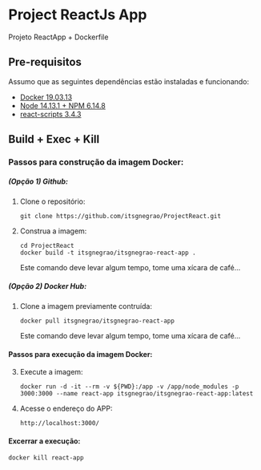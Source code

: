 # Project ReactJs App

Projeto ReactApp + Dockerfile

## Pre-requisitos

Assumo que as seguintes dependências estão instaladas e funcionando:

 - [Docker 19.03.13](http://www.docker.io/gettingstarted/#h_installation)
 - [Node 14.13.1 + NPM 6.14.8](https://nodejs.org/en/download/current/)
 - [react-scripts 3.4.3](https://www.npmjs.com/package/react-scripts)
 
## Build + Exec + Kill

### Passos para construção da imagem Docker:
##### (Opção 1) Github:

1.  Clone o repositório:

        git clone https://github.com/itsgnegrao/ProjectReact.git

2.  Construa a imagem:

        cd ProjectReact
        docker build -t itsgnegrao/itsgnegrao-react-app .
        
    Este comando deve levar algum tempo, tome uma xícara de café...
    
##### (Opção 2) Docker Hub:

1.  Clone a imagem previamente contruída:

        docker pull itsgnegrao/itsgnegrao-react-app

    Este comando deve levar algum tempo, tome uma xícara de café...
    
#### Passos para execução da imagem Docker:
3.  Execute a imagem:

        docker run -d -it --rm -v ${PWD}:/app -v /app/node_modules -p 3000:3000 --name react-app itsgnegrao/itsgnegrao-react-app:latest

4.  Acesse o endereço do APP:

        http://localhost:3000/
        
#### Excerrar a execução:
        
    docker kill react-app
